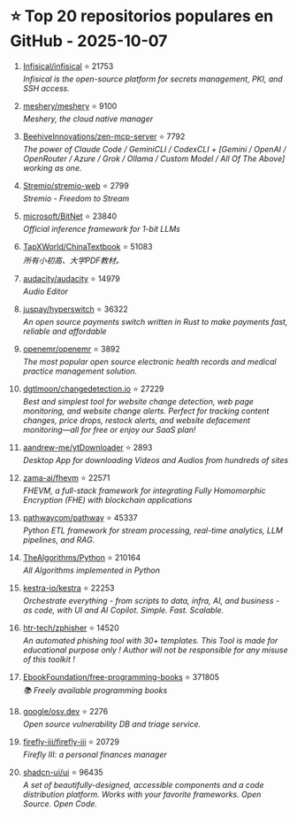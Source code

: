# ⭐ Top 20 repositorios populares en GitHub - 2025-10-07

1. [Infisical/infisical](https://github.com/Infisical/infisical) ⭐ 21753  
   _Infisical is the open-source platform for secrets management, PKI, and SSH access._

2. [meshery/meshery](https://github.com/meshery/meshery) ⭐ 9100  
   _Meshery, the cloud native manager_

3. [BeehiveInnovations/zen-mcp-server](https://github.com/BeehiveInnovations/zen-mcp-server) ⭐ 7792  
   _The power of Claude Code / GeminiCLI / CodexCLI + [Gemini / OpenAI / OpenRouter / Azure / Grok / Ollama / Custom Model / All Of The Above] working as one._

4. [Stremio/stremio-web](https://github.com/Stremio/stremio-web) ⭐ 2799  
   _Stremio - Freedom to Stream_

5. [microsoft/BitNet](https://github.com/microsoft/BitNet) ⭐ 23840  
   _Official inference framework for 1-bit LLMs_

6. [TapXWorld/ChinaTextbook](https://github.com/TapXWorld/ChinaTextbook) ⭐ 51083  
   _所有小初高、大学PDF教材。_

7. [audacity/audacity](https://github.com/audacity/audacity) ⭐ 14979  
   _Audio Editor_

8. [juspay/hyperswitch](https://github.com/juspay/hyperswitch) ⭐ 36322  
   _An open source payments switch written in Rust to make payments fast, reliable and affordable_

9. [openemr/openemr](https://github.com/openemr/openemr) ⭐ 3892  
   _The most popular open source electronic health records and medical practice management solution._

10. [dgtlmoon/changedetection.io](https://github.com/dgtlmoon/changedetection.io) ⭐ 27229  
   _Best and simplest tool for website change detection, web page monitoring, and website change alerts. Perfect for tracking content changes, price drops, restock alerts, and website defacement monitoring—all for free or enjoy our SaaS plan!_

11. [aandrew-me/ytDownloader](https://github.com/aandrew-me/ytDownloader) ⭐ 2893  
   _Desktop App for downloading Videos and Audios from hundreds of sites_

12. [zama-ai/fhevm](https://github.com/zama-ai/fhevm) ⭐ 22571  
   _FHEVM, a full-stack framework for integrating Fully Homomorphic Encryption (FHE) with blockchain applications_

13. [pathwaycom/pathway](https://github.com/pathwaycom/pathway) ⭐ 45337  
   _Python ETL framework for stream processing, real-time analytics, LLM pipelines, and RAG._

14. [TheAlgorithms/Python](https://github.com/TheAlgorithms/Python) ⭐ 210164  
   _All Algorithms implemented in Python_

15. [kestra-io/kestra](https://github.com/kestra-io/kestra) ⭐ 22253  
   _Orchestrate everything - from scripts to data, infra, AI, and business - as code, with UI and AI Copilot. Simple. Fast. Scalable._

16. [htr-tech/zphisher](https://github.com/htr-tech/zphisher) ⭐ 14520  
   _An automated phishing tool with 30+ templates. This Tool is made for educational purpose only ! Author will not be responsible for any misuse of this toolkit !_

17. [EbookFoundation/free-programming-books](https://github.com/EbookFoundation/free-programming-books) ⭐ 371805  
   _📚 Freely available programming books_

18. [google/osv.dev](https://github.com/google/osv.dev) ⭐ 2276  
   _Open source vulnerability DB and triage service._

19. [firefly-iii/firefly-iii](https://github.com/firefly-iii/firefly-iii) ⭐ 20729  
   _Firefly III: a personal finances manager_

20. [shadcn-ui/ui](https://github.com/shadcn-ui/ui) ⭐ 96435  
   _A set of beautifully-designed, accessible components and a code distribution platform. Works with your favorite frameworks. Open Source. Open Code._


<!-- Última actualización: 2025-10-07T08:05:41.296022 UTC -->